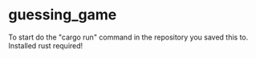# guessing_game
To start do the "cargo run" command in the repository you saved this to. Installed rust required!

